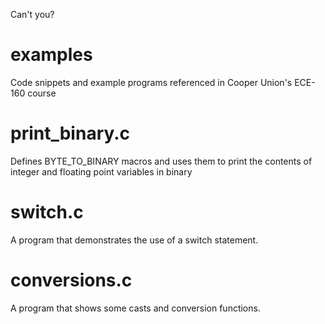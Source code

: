 Can't you?

# examples
Code snippets and example programs referenced in Cooper Union's ECE-160 course

# print_binary.c
Defines BYTE_TO_BINARY macros and uses them to print the contents of integer and floating point variables in binary

# switch.c
A program that demonstrates the use of a switch statement.

# conversions.c
A program that shows some casts and conversion functions.
